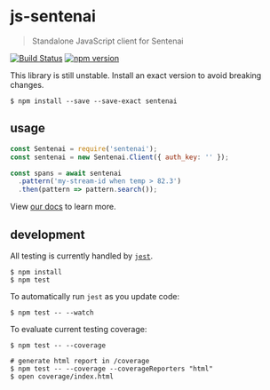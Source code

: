 # js-sentenai

> Standalone JavaScript client for Sentenai

[![Build Status](https://travis-ci.org/Sentenai/js-sentenai.svg?branch=master)](https://travis-ci.org/Sentenai/js-sentenai) [![npm version](https://badge.fury.io/js/sentenai.svg)](https://badge.fury.io/js/sentenai)

This library is still unstable. Install an exact version to avoid breaking changes.

```shell
$ npm install --save --save-exact sentenai
```

## usage

```js
const Sentenai = require('sentenai');
const sentenai = new Sentenai.Client({ auth_key: '' });

const spans = await sentenai
  .pattern('my-stream-id when temp > 82.3')
  .then(pattern => pattern.search());
```

View [our docs](http://docs.sentenai.com/) to learn more.

## development

All testing is currently handled by [`jest`](https://facebook.github.io/jest/).

```shell
$ npm install
$ npm test
```

To automatically run `jest` as you update code:

```shell
$ npm test -- --watch
```

To evaluate current testing coverage:

```shell
$ npm test -- --coverage

# generate html report in /coverage
$ npm test -- --coverage --coverageReporters "html"
$ open coverage/index.html
```
